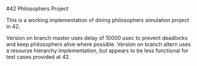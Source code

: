 #42 Philosophers Project

This is a working implementation of dining philosophers simulation project in 42.

Version on branch master uses delay of 10000 usec to prevent deadlocks and keep philosophers alive where possible. Version on branch altern uses a resourse hierarchy implementation, but appears to be less functional for test cases provided at 42.
